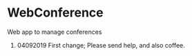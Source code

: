 # WebConference
Web app to manage conferences

1) 04092019
First change; Please send help, and also coffee.